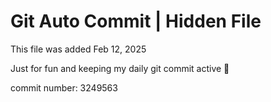 # Git Auto Commit | Hidden File

This file was added Feb 12, 2025

Just for fun and keeping my daily git commit active 🤪

commit number: 3249563

